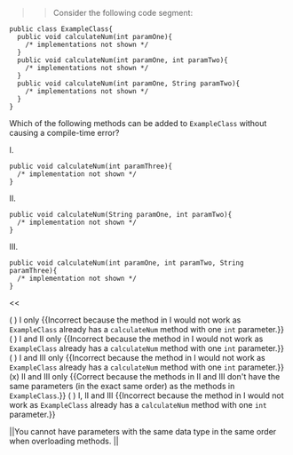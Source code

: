 >>Consider the following code segment:</p>
<pre><code class="java language-java">public class ExampleClass{
  public void calculateNum(int paramOne){
    /* implementations not shown */
  }
  public void calculateNum(int paramOne, int paramTwo){
    /* implementations not shown */
  }
  public void calculateNum(int paramOne, String paramTwo){
    /* implementations not shown */
  }
}
</code></pre>
<p>Which of the following methods can be added to <code>ExampleClass</code> without causing a compile-time error?</p>
<p>I.</p>
<pre><code class="java language-java">public void calculateNum(int paramThree){
  /* implementation not shown */
}
</code></pre>
<p>
II.</p>
<pre><code class="java language-java">public void calculateNum(String paramOne, int paramTwo){
  /* implementation not shown */
}
</code></pre>
<p>
III.</p>
<pre><code class="java language-java">public void calculateNum(int paramOne, int paramTwo, String paramThree){
  /* implementation not shown */
}
</code></pre> <<

( ) I only {{Incorrect because the method in I would not work as <code>ExampleClass</code> already has a <code>calculateNum</code> method with one <code>int</code> parameter.}}
( ) I and II only {{Incorrect because the method in I would not work as <code>ExampleClass</code> already has a <code>calculateNum</code> method with one <code>int</code> parameter.}}
( ) I and III only {{Incorrect because the method in I would not work as <code>ExampleClass</code> already has a <code>calculateNum</code> method with one <code>int</code> parameter.}}
(x) II and III only {{Correct because the methods in II and III don't have the same parameters (in the exact same order) as the methods in <code>ExampleClass</code>.}}
( ) I, II and III {{Incorrect because the method in I would not work as <code>ExampleClass</code> already has a <code>calculateNum</code> method with one <code>int</code> parameter.}}

||You cannot have parameters with the same data type in the same order when overloading methods. ||
